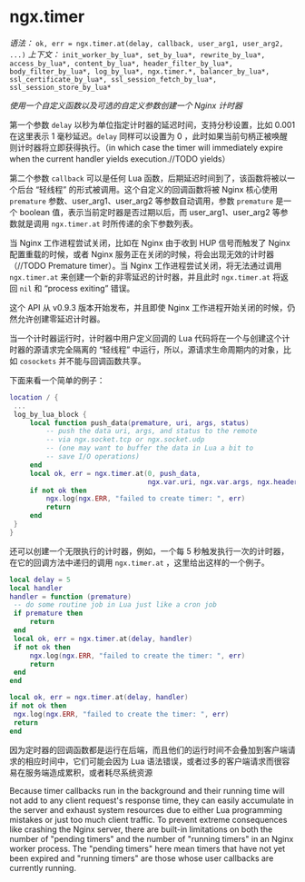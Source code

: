 # ngx.timer

*语法：* `ok, err = ngx.timer.at(delay, callback, user_arg1, user_arg2, ...)`
*上下文：* `init_worker_by_lua*, set_by_lua*, rewrite_by_lua*, access_by_lua*, content_by_lua*, header_filter_by_lua*, body_filter_by_lua*, log_by_lua*, ngx.timer.*, balancer_by_lua*, ssl_certificate_by_lua*, ssl_session_fetch_by_lua*, ssl_session_store_by_lua*`

*使用一个自定义函数以及可选的自定义参数创建一个 Nginx 计时器*

第一个参数 `delay` 以秒为单位指定计时器的延迟时间，支持分秒设置，比如 0.001 在这里表示 1 毫秒延迟。`delay` 同样可以设置为 0 ，此时如果当前句柄正被唤醒则计时器将立即获得执行。（in which case the timer will immediately expire when the current handler yields execution.//TODO yields）

第二个参数 `callback` 可以是任何 Lua 函数，后期延迟时间到了，该函数将被以一个后台 “轻线程” 的形式被调用。这个自定义的回调函数将被 Nginx 核心使用 `premature` 参数、user_arg1、user_arg2 等参数自动调用，参数 `premature` 是一个 boolean 值，表示当前定时器是否过期以后，而 user_arg1、user_arg2 等参数就是调用 `ngx.timer.at` 时所传递的余下参数列表。

当 Nginx 工作进程尝试关闭，比如在 Nginx 由于收到 HUP 信号而触发了 Nginx 配置重载的时候，或者 Nginx 服务正在关闭的时候，将会出现无效的计时器（//TODO Premature timer）。当 Nginx 工作进程尝试关闭，将无法通过调用 `ngx.timer.at` 来创建一个新的非零延迟的计时器，并且此时 `ngx.timer.at` 将返回 `nil` 和 “process exiting” 错误。

这个 API 从 v0.9.3 版本开始发布，并且即使 Nginx 工作进程开始关闭的时候，仍然允许创建零延迟计时器。

当一个计时器运行时，计时器中用户定义回调的 Lua 代码将在一个与创建这个计时器的源请求完全隔离的 “轻线程” 中运行，所以，源请求生命周期内的对象，比如 `cosockets` 并不能与回调函数共享。

下面来看一个简单的例子：

```lua
location / {
 ...
 log_by_lua_block {
     local function push_data(premature, uri, args, status)
         -- push the data uri, args, and status to the remote
         -- via ngx.socket.tcp or ngx.socket.udp
         -- (one may want to buffer the data in Lua a bit to
         -- save I/O operations)
     end
     local ok, err = ngx.timer.at(0, push_data,
                                  ngx.var.uri, ngx.var.args, ngx.header.status)
     if not ok then
         ngx.log(ngx.ERR, "failed to create timer: ", err)
         return
     end
 }
}
```

还可以创建一个无限执行的计时器，例如，一个每 5 秒触发执行一次的计时器，在它的回调方法中递归的调用 `ngx.timer.at` ，这里给出这样的一个例子。

```lua
local delay = 5
local handler
handler = function (premature)
 -- do some routine job in Lua just like a cron job
 if premature then
     return
 end
 local ok, err = ngx.timer.at(delay, handler)
 if not ok then
     ngx.log(ngx.ERR, "failed to create the timer: ", err)
     return
 end
end

local ok, err = ngx.timer.at(delay, handler)
if not ok then
 ngx.log(ngx.ERR, "failed to create the timer: ", err)
 return
end
```

因为定时器的回调函数都是运行在后端，而且他们的运行时间不会叠加到客户端请求的相应时间中，它们可能会因为 Lua 语法错误，或者过多的客户端请求而很容易在服务端造成累积，或者耗尽系统资源

Because timer callbacks run in the background and their running time will not add to any client request's response time, they can easily accumulate in the server and exhaust system resources due to either Lua programming mistakes or just too much client traffic. To prevent extreme consequences like crashing the Nginx server, there are built-in limitations on both the number of "pending timers" and the number of "running timers" in an Nginx worker process. The "pending timers" here mean timers that have not yet been expired and "running timers" are those whose user callbacks are currently running.